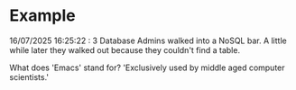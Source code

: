 # Example

<!-- replace-with-date starts -->
16/07/2025 16:25:22 : 3 Database Admins walked into a NoSQL bar. A little while later they walked out because they couldn't find a table.
<!-- replace-with-date ends -->

<!-- replace-with-joke starts -->
What does 'Emacs' stand for? 'Exclusively used by middle aged computer scientists.'
<!-- replace-with-joke ends -->